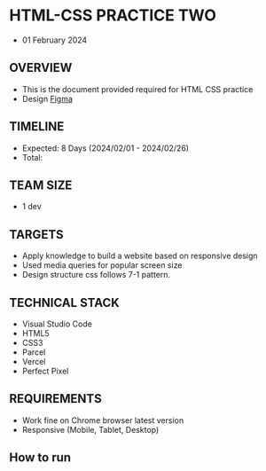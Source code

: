 # HTML-CSS PRACTICE TWO

- 01 February 2024

## OVERVIEW

- This is the document provided required for HTML CSS practice
- Design [Figma](<https://www.figma.com/file/9aPJdY3orCNKE0qzLsWkxo/Responsive-Web-Design-in-Figma-(Community)?type=design&node-id=1156-1192&mode=design&t=bm5NvSjGNOvgEHit-0>)

## TIMELINE

- Expected: 8 Days (2024/02/01 - 2024/02/26)
- Total:

## TEAM SIZE

- 1 dev

## TARGETS

- Apply knowledge to build a website based on responsive design
- Used media queries for popular screen size
- Design structure css follows 7-1 pattern.

## TECHNICAL STACK

- Visual Studio Code
- HTML5
- CSS3
- Parcel
- Vercel
- Perfect Pixel

## REQUIREMENTS

- Work fine on Chrome browser latest version
- Responsive (Mobile, Tablet, Desktop)

## How to run
